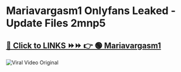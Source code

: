 
 # Mariavargasm1 Onlyfans Leaked - Update Files 2mnp5

## <h2><a href="https://clipsfans.com/Mariavargasm1&ref=git">🔗 Click to LINKS ⏩⏩ 👉 🟢 Mariavargasm1 </a></h2>

<a href="https://clipsfans.com/Mariavargasm1&ref=git" rel="nofollow" data-target="animated-image.originalLink"><img src="https://i.ibb.co.com/xMMVF88/686577567.gif" alt="Viral Video Original" style="max-width: 100%; display: inline-block;" data-target="animated-image.originalImage"></a>

